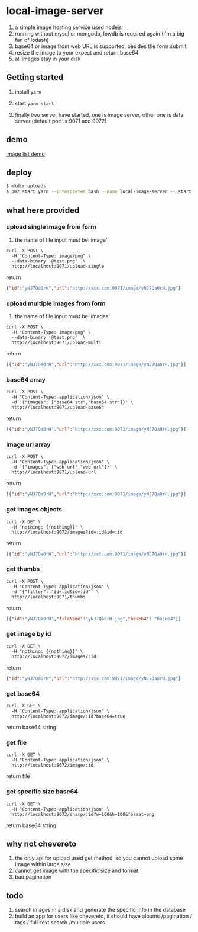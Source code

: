# local-image-server
1. a simple image hosting service used nodejs 
2. running without mysql or mongodb, lowdb is required again (I'm a big fan of lodash)
3. base64 or image from web URL is supported, besides the form submit
4. resize the image to your expect and return base64
5. all images stay in your disk

## Getting started
1. install
`yarn`

2. start
`yarn start`

3. finally
two server have started, one is image server, other one is data server.(default port is 9071 and 9072)

## demo
[image list demo](http://hidoge.cn:9072/)

## deploy

```bash
$ mkdir uploads
$ pm2 start yarn --interpreter bash --name local-image-server -- start
```


## what here provided

### upload single image from form

1. the name of file input must be 'image'  

```
curl -X POST \
  -H "Content-Type: image/png" \
  --data-binary '@test.png'  \
  http://localhost:9071/upload-single
```

return

```json
{"id":"yNJ7Qa0rH","url":"http://xxx.com:9071/image/yNJ7Qa0rH.jpg"}
```

### upload multiple images from form

1. the name of file input must be 'images'  

```
curl -X POST \
  -H "Content-Type: image/png" \
  --data-binary '@test.png'  \
  http://localhost:9071/upload-multi
```

return

```json
[{"id":"yNJ7Qa0rH","url":"http://xxx.com:9071/image/yNJ7Qa0rH.jpg"}]
```

### base64 array

```
curl -X POST \
  -H "Content-Type: application/json" \
  -d '{"images": ["base64 str","base64 str"]}' \
  http://localhost:9071/upload-base64
```

return

```json
[{"id":"yNJ7Qa0rH","url":"http://xxx.com:9071/image/yNJ7Qa0rH.jpg"}]
```

### image url array

```
curl -X POST \
  -H "Content-Type: application/json" \
  -d '{"images": ["web url","web url"]}' \
  http://localhost:9071/upload-url
```

return

```json
[{"id":"yNJ7Qa0rH","url":"http://xxx.com:9071/image/yNJ7Qa0rH.jpg"}]
```

### get images objects

```
curl -X GET \
  -H "nothing: {{nothing}}" \
  http://localhost:9072/images?id=:id&id=:id
```

return  

```json
[{"id":"yNJ7Qa0rH","url":"http://xxx.com:9071/image/yNJ7Qa0rH.jpg"}]
```

### get thumbs

```
curl -X POST \
  -H "Content-Type: application/json" \
  -d '{"filter": "id=:id&id=:id"' \
  http://localhost:9071/thumbs
```

return  

```json
[{"id":"yNJ7Qa0rH","fileName":"yNJ7Qa0rH.jpg","base64": "base64"}]
```

### get image by id

```
curl -X GET \
  -H "nothing: {{nothing}}" \
  http://localhost:9072/images/:id
```

return  

```json
{"id":"yNJ7Qa0rH","url":"http://xxx.com:9071/image/yNJ7Qa0rH.jpg"}
```

### get base64

```
curl -X GET \
  -H "Content-Type: application/json" \
  http://localhost:9072/image/:id?base64=true
```

return base64 string  

### get file

```
curl -X GET \
  -H "Content-Type: application/json" \
  http://localhost:9072/image/:id
```

return file  

### get specific size base64  

```
curl -X GET \
  -H "Content-Type: application/json" \
  http://localhost:9072/sharp/:id?w=100&h=100&format=png
```

return base64 string  

## why not chevereto
1. the only api for upload used get method, so you cannot upload some image within large size
2. cannot get image with the specific size and format
3. bad pagination

## todo
1. search images in a disk and generate the specific info in the database
2. build an app for users like chevereto, it should have albums /pagination / tags / full-text search /multiple users
